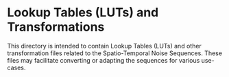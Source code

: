 # Lookup Tables (LUTs) and Transformations

This directory is intended to contain Lookup Tables (LUTs) and other transformation files related to the Spatio-Temporal Noise Sequences. These files may facilitate converting or adapting the sequences for various use-cases.

